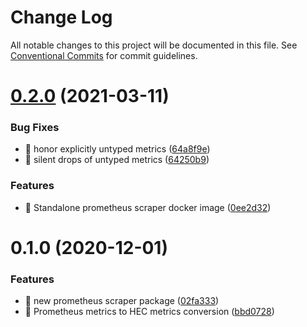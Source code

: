 # Change Log

All notable changes to this project will be documented in this file.
See [Conventional Commits](https://conventionalcommits.org) for commit guidelines.

# [0.2.0](https://github.com/splunk/dlt-connect-libs/compare/@splunkdlt/prometheus-scraper@0.1.0...@splunkdlt/prometheus-scraper@0.2.0) (2021-03-11)


### Bug Fixes

* 🐛 honor explicitly untyped metrics ([64a8f9e](https://github.com/splunk/dlt-connect-libs/commit/64a8f9e2fc71d96c4d5cb080472ef61caaa5ee73))
* 🐛 silent drops of untyped metrics ([64250b9](https://github.com/splunk/dlt-connect-libs/commit/64250b9c94db30f253a51c6772a1cb5c5c8e9b63))


### Features

* 🎸 Standalone prometheus scraper docker image ([0ee2d32](https://github.com/splunk/dlt-connect-libs/commit/0ee2d32a0e74d50cb4bef1d39afa074a626cbcba))





# 0.1.0 (2020-12-01)


### Features

* 🎸 new prometheus scraper package ([02fa333](https://github.com/splunk/dlt-connect-libs/commit/02fa333f116018d4d1029a106ada0d76c3cb69f1))
* 🎸 Prometheus metrics to HEC metrics conversion ([bbd0728](https://github.com/splunk/dlt-connect-libs/commit/bbd07285c88218c4be5908dd6f7059d29bd4de3e))
